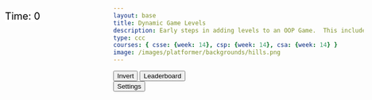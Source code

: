 ```yaml
---
layout: base
title: Dynamic Game Levels
description: Early steps in adding levels to an OOP Game.  This includes basic animations left-right-jump, multiple background, and simple callback to terminate each level.
type: ccc
courses: { csse: {week: 14}, csp: {week: 14}, csa: {week: 14} }
image: /images/platformer/backgrounds/hills.png
---
```

<style>
    #gameBegin, #controls, #gameOver, #settings {
        position: relative;
        z-index: 2; /*Ensure the controls are on top*/
    }
    .sidenav {
      position: fixed;
      height: 100%; /* 100% Full-height */
      width: 0px; /* 0 width - change this with JavaScript */
      z-index: 3; /* Stay on top */
      top: 0; /* Stay at the top */
      left: 0;
      overflow-x: hidden; /* Disable horizontal scroll */
      padding-top: 60px; /* Place content 60px from the top */
      transition: 0.5s; /* 0.5 second transition effect to slide in the sidenav */
      background-color: black; 
    }
</style>
<!-- Prepare DOM elements -->
<!-- Wrap both the canvas and controls in a container div -->
<div id="canvasContainer">
    <div id="gameBegin" hidden>
        <button id="startGame">Start Game</button>
    </div>
    <div id="controls"> <!-- Controls -->
        <!-- Background controls -->
        <button id="toggleCanvasEffect">Invert</button>
        <button id="leaderboardButton">Leaderboard</button>
    </div>
      <div id="settings"> <!-- Controls -->
        <!-- Background controls -->
        <button id="toggleSettingsBar">Settings</button>
    </div>
    <div id="gameOver" hidden>
        <button id="restartGame">Restart</button>
    </div>
</div>
<div id="score" style= "position: absolute; top: 75px; left: 10px; color: black; font-size: 20px; background-color: white;">
    Time: <span id="timeScore">0</span>
</div>
<div id="mySidebar" class="sidenav">
  <a href="javascript:void(0)" id="toggleSettingsBar1" class="closebtn">&times;</a>
</div>

<script type="module">
    // Imports
    import GameEnv from '{{site.baseurl}}/assets/js/platformer/GameEnv.js';
    import GameLevel from '{{site.baseurl}}/assets/js/platformer/GameLevel.js';
    import GameControl from '{{site.baseurl}}/assets/js/platformer/GameControl.js';
    import Controller from '/teachForked/assets/js/platformer/Controller.js';

    /*  ==========================================
     *  ======= Data Definitions =================
     *  ==========================================
    */
    // Define assets for the game
    var assets = {
      obstacles: {
        tube: { src: "/images/platformer/obstacles/tube.png" },
      },
      platforms: {
        grass: { src: "/images/platformer/platforms/grass.png" },
        alien: { src: "/images/platformer/platforms/alien.png" }
      },
      thing: { //you can call the key value pair anything you want, but we recommmend you call it thing
        coin: { src: "/images/Coin.png" } //Add this one!
      },
      platformO: {
        grass:{ 
        src: "/images/brick_wall.png" 
        },
      },
      backgrounds: {
        start: { src: "/images/platformer/backgrounds/home.png" },
        hills: { src: "/images/platformer/backgrounds/hills.png" },
        mountains: { src: "/images/platformer/backgrounds/mountains.jpg"},
        planet: { src: "/images/platformer/backgrounds/planet.jpg" },
        classroom: { src: "/images/platformer/backgrounds/classroom.jpg"},
        castles: { src: "/images/platformer/backgrounds/castles.png" },
        end: { src: "/images/platformer/backgrounds/game_over.png" },
      },
      players: {
        mario: {
          src: "/images/platformer/sprites/mario.png",
          width: 256,
          height: 256,
          w: { row: 10, frames: 15 },
          wa: { row: 11, frames: 15 },
          wd: { row: 10, frames: 15 },
          a: { row: 3, frames: 7, idleFrame: { column: 7, frames: 0 } },
          s: { row: 12, frames: 15 },
          d: { row: 2, frames: 7, idleFrame: { column: 7, frames: 0 } }
        },
        monkey: {
          src: "/images/platformer/sprites/monkey.png",
          width: 40,
          height: 40,
          w: { row: 9, frames: 15 },
          wa: { row: 9, frames: 15 },
          wd: { row: 9, frames: 15 },
          a: { row: 1, frames: 15, idleFrame: { column: 7, frames: 0 } },
          s: { row: 12, frames: 15 },
          d: { row: 0, frames: 15, idleFrame: { column: 7, frames: 0 } }
        },
        lopez: {
          src: "/images/platformer/sprites/lopezanimation.png", // Modify this to match your file path
          width: 46,
          height: 52.5,
          idle: { row: 6, frames: 1, idleFrame: {column: 1, frames: 0} },
          a: { row: 1, frames: 3, idleFrame: { column: 1, frames: 0 } }, // Right Movement
          d: { row: 2, frames: 3, idleFrame: { column: 1, frames: 0 } }, // Left Movement 
          runningLeft: { row: 5, frames: 3, idleFrame: {column: 1, frames: 0} },
          runningRight: { row: 4, frames: 3, idleFrame: {column: 1, frames: 0} },
          s: {}, // Stop the movement 
        },
      },
      enemies: {
        goomba: {
          src: "/images/platformer/sprites/goomba.png",
          width: 357,
          height: 360,
        },
        rock: {
          src: "/images/platformer/sprites/rock.png",
          width: 462,
          height: 335,
        },
      }
    }
    if (localStorage.getItem("playerScores") == null){
     localStorage.setItem("playerScores", "")
   }


 // Function to switch to the leaderboard screen
   function showLeaderboard() {
     const id = document.getElementById("gameOver");
     id.hidden = false;
     // Hide game canvas and controls
     document.getElementById('canvasContainer').style.display = 'none';
     document.getElementById('controls').style.display = 'none';


   // Create and display leaderboard section
   const leaderboardSection = document.createElement('div');
   leaderboardSection.id = 'leaderboardSection';
   leaderboardSection.innerHTML = '<h1 style="text-align: center; font-size: 18px; color: white;">Leaderboard </h1>';
  leaderboardSection.style.backgroundColor = 'blue';

   document.querySelector(".page-content").appendChild(leaderboardSection)
   // document.body.appendChild(leaderboardSection);


   const playerScores = localStorage.getItem("playerScores")
   const playerScoresArray = playerScores.split(";")
   const scoresObj = {}
   const scoresArr = []
   for(let i = 0; i< playerScoresArray.length-1; i++){
     const temp = playerScoresArray[i].split(",")
     scoresObj[temp[0]] = parseInt(temp[1])
     scoresArr.push(parseInt(temp[1]))
   }


   scoresArr.sort()


   const finalScoresArr = []
   for (let i = 0; i<scoresArr.length; i++) {
     for (const [key, value] of Object.entries(scoresObj)) {
       if (scoresArr[i] ==value) {
         finalScoresArr.push(key + "," + value)
         break;
       }
     }
   }
   let rankScore = 1;
   for (let i =0; i<finalScoresArr.length; i++) {
     const rank = document.createElement('div');
     rank.id = `rankScore${rankScore}`;
     rank.innerHTML = `<h2 style="text-align: center; font-size: 18px;">${finalScoresArr[i]} </h2>`;
     document.querySelector(".page-content").appendChild(rank)   
   }
}


// Event listener for leaderboard button to be clicked
document.getElementById('leaderboardButton').addEventListener('click', showLeaderboard);


  // add File to assets, ensure valid site.baseurl
  Object.keys(assets).forEach(category => {
    Object.keys(assets[category]).forEach(assetName => {
      assets[category][assetName]['file'] = "{{site.baseurl}}" + assets[category][assetName].src;
    });
  });

    /*  ==========================================
     *  ===== Game Level Call Backs ==============
     *  ==========================================
    */
    // Level completion tester
    function testerCallBack() {
        // console.log(GameEnv.player?.x)
        if (GameEnv.player?.x > GameEnv.innerWidth) {
            return true;
        } else {
            return false;
        }
    }
    // Helper function for button click
    function waitForButton(buttonName) {
      // resolve the button click
      return new Promise((resolve) => {
          const waitButton = document.getElementById(buttonName);
          const waitButtonListener = () => {
              resolve(true);
          };
          waitButton.addEventListener('click', waitButtonListener);
      });
    }
    // Start button callback
    async function startGameCallback() {
      const id = document.getElementById("gameBegin");
      id.hidden = false;
      // Use waitForRestart to wait for the restart button click
      await waitForButton('startGame');
      id.hidden = true;
      return true;
    }
    // Home screen exits on Game Begin button
    function homeScreenCallback() {
      // gameBegin hidden means game has started
      const id = document.getElementById("gameBegin");
      return id.hidden;
    }
    // Game Over callback
export async function gameOverCallBack() {
  const id = document.getElementById("gameOver");
  id.hidden = false;

  // Store whether the game over screen has been shown before
  const gameOverScreenShown = localStorage.getItem("gameOverScreenShown");

  // Check if the game over screen has been shown before
  if (!gameOverScreenShown) {
    const playerScore = document.getElementById("timeScore").innerHTML;
    const playerName = prompt(`You scored ${playerScore}! What is your name?`);
    let temp = localStorage.getItem("playerScores");

    temp += playerName + "," + playerScore.toString() + ";";
    localStorage.setItem("playerScores", temp);

    // Set a flag in local storage to indicate that the game over screen has been shown
    localStorage.setItem("gameOverScreenShown", "true");
  }

  // Use waitForRestart to wait for the restart button click
  await waitForButton('restartGame');
  id.hidden = true;

  // Change currentLevel to start/restart value of null
  GameEnv.currentLevel = null;

  // Reset the flag so that the game over screen can be shown again on the next game over
  localStorage.removeItem("gameOverScreenShown");

  return true;
}
    /*  ==========================================
     *  ========== Game Level setup ==============
     *  ==========================================
     * Start/Homme sequence
     * a.) the start level awaits for button selection
     * b.) the start level automatically cycles to home level
     * c.) the home advances to 1st game level when button selection is made
    */
    // Start/Home screens
    new GameLevel( {tag: "start", callback: startGameCallback } );
    new GameLevel( {tag: "home", background: assets.backgrounds.start, callback: homeScreenCallback } );
    // Game screens
    new GameLevel( {tag: "hills", background: assets.backgrounds.hills, background2: assets.backgrounds.mountains, platform: assets.platforms.grass, platformO: assets.platformO.grass, player: assets.players.mario, enemy: assets.enemies.goomba, tube: assets.obstacles.tube, thing: assets.thing.coin, callback: testerCallBack } );
   //alien lvl
    new GameLevel( {tag: "alien", background: assets.backgrounds.planet, platform: assets.platforms.alien, player: assets.players.monkey, callback: testerCallBack } );
    //lopes lvl
    new GameLevel( {tag: "lopez", background: assets.backgrounds.classroom, player: assets.players.lopez, enemy: assets.enemies.rock, callback: testerCallBack } );
    // Game Over screen
    new GameLevel( {tag: "end", background: assets.backgrounds.end, callback: gameOverCallBack } );
    
    /*  ==========================================
     *  ========== Game Control ==================
     *  ==========================================
    */
    var myController = new Controller();
    myController.initialize();

    // create listeners
    toggleCanvasEffect.addEventListener('click', GameEnv.toggleInvert);
    window.addEventListener('resize', GameEnv.resize);
    // start game
    GameControl.gameLoop();

    var table = myController.levelTable;
document.getElementById("mySidebar").append(table);

    var table = myController.speedDiv;
document.getElementById("mySidebar").append(table);

var toggle = false;
  function toggleWidth(){
    toggle = !toggle;
    document.getElementById("mySidebar").style.width = toggle?"250px":"0px";
  };
  document.getElementById("toggleSettingsBar").addEventListener("click",toggleWidth);
  document.getElementById("toggleSettingsBar1").addEventListener("click",toggleWidth);



// Function to clear scores and update leaderboard display
function clearScores() {
    // Clear scores in local storage
    localStorage.removeItem("playerScores");

    // Remove existing leaderboard and recreate it as empty
    const leaderboardSection = document.getElementById('leaderboardSection');
    leaderboardSection.innerHTML = '<h1 style="text-align: center; font-size: 18px;">Leaderboard </h1>';

    // Update the leaderboard display
    const playerScores = localStorage.getItem("playerScores");
    if (playerScores === null) {
        return; // No scores to display
    }

    const playerScoresArray = playerScores.split(";");
    const scoresObj = {};
    const scoresArr = [];

    for (let i = 0; i < playerScoresArray.length - 1; i++) {
        const temp = playerScoresArray[i].split(",");
        scoresObj[temp[0]] = parseInt(temp[1]);
        scoresArr.push(parseInt(temp[1]));
    }

    scoresArr.sort();

    const finalScoresArr = [];
    for (let i = 0; i < scoresArr.length; i++) {
        for (const [key, value] of Object.entries(scoresObj)) {
            if (scoresArr[i] == value) {
                finalScoresArr.push(key + "," + value);
                break;
            }
        }
    }

    let rankScore = 1;
    for (let i = 0; i < finalScoresArr.length; i++) {
        const rank = document.createElement('div');
        rank.id = `rankScore${rankScore}`;
        rank.innerHTML = `<h2 style="text-align: center; font-size: 18px;">${finalScoresArr[i]} </h2>`;
        leaderboardSection.appendChild(rank);
    }
}

// Create a button to clear scores
const clearScoresButton = document.createElement('button');
clearScoresButton.innerText = 'Clear';
clearScoresButton.style.marginTop = '40px'; // Add this line to adjust the top margin
clearScoresButton.addEventListener('click', clearScores);
document.querySelector(".page-content").appendChild(clearScoresButton);

</script>